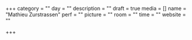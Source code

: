 +++
category = ""
day = ""
description = ""
draft = true
media = []
name = "Mathieu Zurstrassen"
perf = ""
picture = ""
room = ""
time = ""
website = ""

+++
